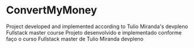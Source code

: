 # ConvertMyMoney
Project developed and implemented according to Tulio Miranda's devpleno Fullstack master course
Projeto desenvolvido e implementado conforme faço o curso Fullstack master de Tulio Miranda devpleno
